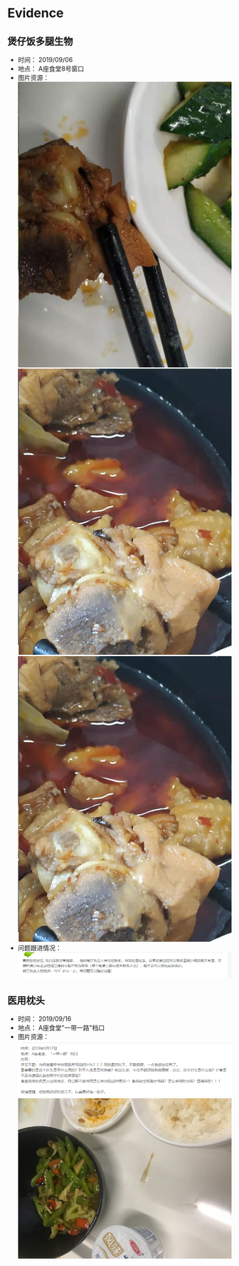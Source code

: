 # Evidence
## 煲仔饭多腿生物
-   时间： 2019/09/06
-   地点： A座食堂8号窗口
-   图片资源：    
    ![图片资源](./images/360Survivor_20190906_01.png)
    ![图片资源](./images/360Survivor_20190906_02.png)
    ![图片资源](./images/360Survivor_20190906_03.png)
-   问题跟进情况： ![螺丝钉饺子](./images/tracking/360Tracking_20190906.png)  

##  医用枕头
-   时间： 2019/09/16
-   地点： A座食堂"一带一路"档口
-   图片资源：    
    ![图片资源](./images/360Survivor_20190917.png)
    ![图片资源](./images/360Survivor_20190917_01.png)
